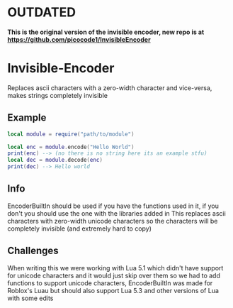 # **OUTDATED**

**This is the original version of the invisible encoder, new repo is at** 
**https://github.com/picocode1/InvisibleEncoder**

# Invisible-Encoder

Replaces ascii characters with a zero-width character and vice-versa, makes strings completely invisible

## Example
```lua
local module = require("path/to/module")

local enc = module.encode("Hello World")
print(enc) --> (no there is no string here its an example stfu)
local dec = module.decode(enc)
print(dec) --> Hello world
```

## Info
EncoderBuiltIn should be used if you have the functions used in it, if you don't you should use the one with the libraries added in
This replaces ascii characters with zero-width unicode characters so the characters will be completely invisible (and extremely hard to copy)

## Challenges
When writing this we were working with Lua 5.1 which didn't have support for unicode characters and it would just skip over them so we had to add functions to support unicode characters, EncoderBuiltIn was made for Roblox's Luau but should also support Lua 5.3 and other versions of Lua with some edits
